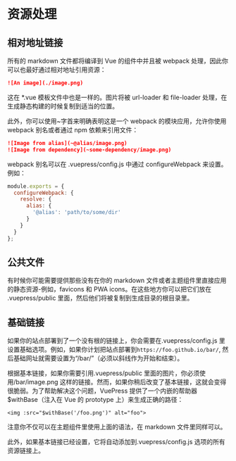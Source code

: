 # 资源处理

## 相对地址链接

所有的 markdown 文件都将编译到 Vue 的组件中并且被 webpack 处理，因此你可以也最好通过相对地址引用资源：

```md
![An image](./image.png)
```

这在 \*.vue 模板文件中也是一样的。图片将被 url-loader 和 file-loader 处理，在生成静态构建的时候复制到适当的位置。

此外，你可以使用~字首来明确表明这是一个 webpack 的模块应用，允许你使用 webpack 别名或者通过 npm 依赖来引用文件：

```md
![Image from alias](~@alias/image.png)
![Image from dependency](~some-dependency/image.png)
```

webpack 别名可以在 .vuepress/config.js 中通过 configureWebpack 来设置。例如：

```js
module.exports = {
  configureWebpack: {
    resolve: {
      alias: {
        '@alias': 'path/to/some/dir'
      }
    }
  }
};
```

## 公共文件

有时候你可能需要提供那些没有在你的 markdown 文件或者主题组件里直接应用的静态资源-例如，favicons 和 PWA icons。在这些地方你可以把它们放在 .vuepress/public 里面，然后他们将被复制到生成目录的根目录里。

## 基础链接

如果你的站点部署到了一个没有根的链接上，你会需要在.vuepress/config.js 里设置基础选项。例如，如果你计划把站点部署到`https://foo.github.io/bar/`, 然后基础网址就需要设置为“/bar/”（必须以斜线作为开始和结束）。

根据基本链接，如果你需要引用.vuepress/public 里面的图片，你必须使用/bar/image.png 这样的链接。然而，如果你稍后改变了基本链接，这就会变得很脆弱。为了帮助解决这个问题，VuePress 提供了一个内嵌的帮助器 $withBase（注入在 Vue 的 prototype 上）来生成正确的路径：

```vue
<img :src="$withBase('/foo.png')" alt="foo">
```

注意你不仅可以在主题组件里使用上面的语法，在 markdown 文件里同样可以。

此外，如果基本链接已经设置，它将自动添加到.vuepress/config.js 选项的所有资源链接上。
